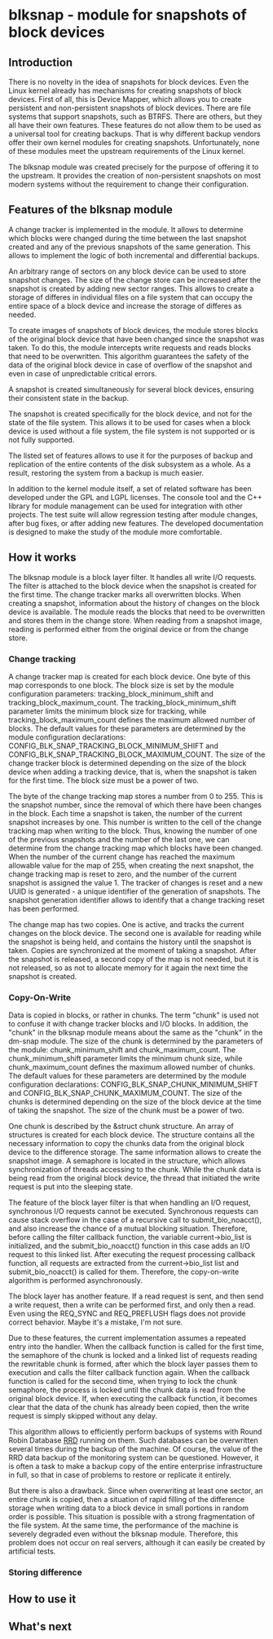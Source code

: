 # blksnap - module for snapshots of block devices

## Introduction
There is no novelty in the idea of snapshots for block devices. Even the Linux kernel already has mechanisms for creating snapshots of block devices. First of all, this is Device Mapper, which allows you to create persistent and non-persistent snapshots of block devices. There are file systems that support snapshots, such as BTRFS. There are others, but they all have their own features. These features do not allow them to be used as a universal tool for creating backups. That is why different backup vendors offer their own kernel modules for creating snapshots. Unfortunately, none of these modules meet the upstream requirements of the Linux kernel.

The blksnap module was created precisely for the purpose of offering it to the upstream. It provides the creation of non-persistent snapshots on most modern systems without the requirement to change their configuration.

## Features of the blksnap module
A change tracker is implemented in the module. It allows to determine which blocks were changed during the time between the last snapshot created and any of the previous snapshots of the same generation. This allows to implement the logic of both incremental and differential backups.

An arbitrary range of sectors on any block device can be used to store snapshot changes. The size of the change store can be increased after the snapshot is created by adding new sector ranges. This allows to create a storage of differes in individual files on a file system that can occupy the entire space of a block device and increase the storage of differes as needed.

To create images of snapshots of block devices, the module stores blocks of the original block device that have been changed since the snapshot was taken. To do this, the module intercepts write requests and reads blocks that need to be overwritten. This algorithm guarantees the safety of the data of the original block device in case of overflow of the snapshot and even in case of unpredictable critical errors.

A snapshot is created simultaneously for several block devices, ensuring their consistent state in the backup.

The snapshot is created specifically for the block device, and not for the state of the file system. This allows it to be used for cases when a block device is used without a file system, the file system is not supported or is not fully supported.

The listed set of features allows to use it for the purposes of backup and replication of the entire contents of the disk subsystem as a whole. As a result, restoring the system from a backup is much easier.

In addition to the kernel module itself, a set of related software has been developed under the GPL and LGPL licenses. The console tool and the C++ library for module management can be used for integration with other projects. The test suite will allow regression testing after module changes, after bug fixes, or after adding new features. The developed documentation is designed to make the study of the module more comfortable.

## How it works
The blksnap module is a block layer filter. It handles all write I/O requests.
The filter is attached to the block device when the snapshot is created for the first time.
The change tracker marks all overwritten blocks. When creating a snapshot, information about the history of changes on the block device is available.
The module reads the blocks that need to be overwritten and stores them in the change store. When reading from a snapshot image, reading is performed either from the original device or from the change store.

### Change tracking
A change tracker map is created for each block device. One byte of this map corresponds to one block. The block size is set by the module configuration parameters: tracking_block_minimum_shift and tracking_block_maximum_count. The tracking_block_minimum_shift parameter limits the minimum block size for tracking, while tracking_block_maximum_count defines the maximum allowed number of blocks. The default values for these parameters are determined by the module configuration declarations: CONFIG_BLK_SNAP_TRACKING_BLOCK_MINIMUM_SHIFT and CONFIG_BLK_SNAP_TRACKING_BLOCK_MAXIMUM_COUNT. The size of the change tracker block is determined depending on the size of the block device when adding a tracking device, that is, when the snapshot is taken for the first time. The block size must be a power of two.

The byte of the change tracking map stores a number from 0 to 255. This is the snapshot number, since the removal of which there have been changes in the block. Each time a snapshot is taken, the number of the current snapshot increases by one. This number is written to the cell of the change tracking map when writing to the block. Thus, knowing the number of one of the previous snapshots and the number of the last one, we can determine from the change tracking map which blocks have been changed. When the number of the current change has reached the maximum allowable value for the map of 255, when creating the next snapshot, the change tracking map is reset to zero, and the number of the current snapshot is assigned the value 1. The tracker of changes is reset and a new UUID is generated - a unique identifier of the generation of snapshots. The snapshot generation identifier allows to identify that a change tracking reset has been performed.

The change map has two copies. One is active, and tracks the current changes on the block device. The second one is available for reading while the snapshot is being held, and contains the history until the snapshot is taken. Copies are synchronized at the moment of taking a snapshot. After the snapshot is released, a second copy of the map is not needed, but it is not released, so as not to allocate memory for it again the next time the snapshot is created.

### Copy-On-Write
Data is copied in blocks, or rather in chunks. The term "chunk" is used not to confuse it with change tracker blocks and I/O blocks. In addition, the "chunk" in the blksnap module means about the same as the "chunk" in the dm-snap module.
The size of the chunk is determined by the parameters of the module: chunk_minimum_shift and chunk_maximum_count. The chunk_minimum_shift parameter limits the minimum chunk size, while chunk_maximum_count defines the maximum allowed number of chunks. The default values for these parameters are determined by the module configuration declarations: CONFIG_BLK_SNAP_CHUNK_MINIMUM_SHIFT and CONFIG_BLK_SNAP_CHUNK_MAXIMUM_COUNT. The size of the chunks is determined depending on the size of the block device at the time of taking the snapshot. The size of the chunk must be a power of two.

One chunk is described by the &struct chunk structure. An array of structures is created for each block device. The structure contains all the necessary information to copy the chunks data from the original block device to the difference storage. The same information allows to create the snapshot image. A semaphore is located in the structure, which allows synchronization of threads accessing to the chunk. While the chunk data is being read from the original block device, the thread that initiated the write request is put into the sleeping state.

The feature of the block layer filter is that when handling an I/O request, synchronous I/O requests cannot be executed. Synchronous requests can cause stack overflow in the case of a recursive call to submit_bio_noacct(), and also increase the chance of a mutual blocking situation. Therefore, before calling the filter callback function, the variable current->bio_list is initialized, and the submit_bio_noacct() function in this case adds an I/O request to this linked list. After executing the request processing callback function, all requests are extracted from the current->bio_list list and submit_bio_noacct() is called for them. Therefore, the copy-on-write algorithm is performed asynchronously.

The block layer has another feature. If a read request is sent, and then send a write request, then a write can be performed first, and only then a read. Even using the REQ_SYNC and REQ_PREFLUSH flags does not provide correct behavior. Maybe it's a mistake, I'm not sure.

Due to these features, the current implementation assumes a repeated entry into the handler. When the callback function is called for the first time, the semaphore of the chunk is locked and a linked list of requests reading the rewritable chunk is formed, after which the block layer passes them to execution and calls the filter callback function again. When the callback function is called for the second time, when trying to lock the chunk semaphore, the process is locked until the chunk data is read from the original block device. If, when executing the callback function, it becomes clear that the data of the chunk has already been copied, then the write request is simply skipped without any delay.

This algorithm allows to efficiently perform backups of systems with Round Robin Database [RRD](https://www.loriotpro.com/Products/On-line_Documentation_V5/LoriotProDoc_EN/V22-RRD_Collector_RRD_Manager/V22-A1_Introduction_RRD_EN.htm) running on them. Such databases can be overwritten several times during the backup of the machine. Of course, the value of the RRD data backup of the monitoring system can be questioned. However, it is often a task to make a backup copy of the entire enterprise infrastructure in full, so that in case of problems to restore or replicate it entirely.

But there is also a drawback. Since when overwriting at least one sector, an entire chunk is copied, then a situation of rapid filling of the difference storage when writing data to a block device in small portions in random order is possible. This situation is possible with a strong fragmentation of the file system. At the same time, the performance of the machine is severely degraded even without the blksnap module. Therefore, this problem does not occur on real servers, although it can easily be created by artificial tests.

### Storing difference

## How to use it

## What's next
